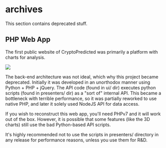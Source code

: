 # archives
This section contains deprecated stuff.

## PHP Web App
The first public website of CryptoPredicted was primarily a platform with charts for analysis.

![](https://i.imgur.com/RD1vmmE.png)

The back-end architecture was not ideal, which why this project became deprecated. Initially it was developed in an unorthodox manner using Python + PHP + jQuery. The API code (found in ui/ dir) executes python scripts (found in presenters/ dir) as a "sort of" internal API.
This became a bottleneck with terrible performance, so it was partially reworked to use native PHP, and later it solely used NodeJS API for data access.

If you wish to reconstruct this web app, you'll need PHPv7 and it will work out of the box. However, it is possible that some features (like the 3D charts) still use the bad Python-based API scripts.

It's highly recommended not to use the scripts in presenters/ directory in any release for performance reasons, unless you use them for R&D.
